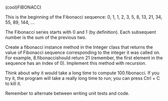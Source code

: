 (cool)FIBONACCI

This is the beginning of the Fibonacci sequence: 0, 1, 1, 2, 3, 5, 8, 13, 21, 34, 55, 89, 144, ...

The Fibonacci series starts with 0 and 1 (by definition). Each subsequent number is the sum of the previous two.

Create a fibonacci instance method in the Integer class that returns the value of Fibonacci sequence corresponding to the integer it was called on. For example, 8.fibonaccishould return 21 (remember, the first element in the sequence has an index of 0). Implement this method with recursion.

Think about why it would take a long time to compute 100.fibonacci. If you try it, the program will take a really long time to run; you can press Ctrl + C to kill it.

Remember to alternate between writing unit tests and code.
